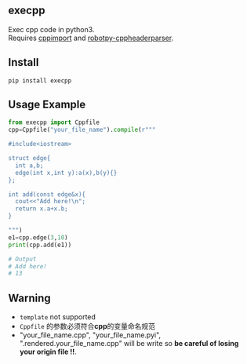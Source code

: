 ## execpp
Exec cpp code in python3.  
Requires [cppimport](https://github.com/tbenthompson/cppimport) and [robotpy-cppheaderparser](https://github.com/robotpy/robotpy-cppheaderparser).
## Install
```
pip install execpp
```
## Usage Example
```python
from execpp import Cppfile
cpp=Cppfile("your_file_name").compile(r"""

#include<iostream>

struct edge{
  int a,b;
  edge(int x,int y):a(x),b(y){}
};

int add(const edge&x){
  cout<<"Add here!\n";
  return x.a+x.b;
}

""")
e1=cpp.edge(3,10)
print(cpp.add(e1))

# Output
# Add here!
# 13
```

## Warning
- ```template``` not supported
- ```Cppfile``` 的参数必须符合**cpp**的变量命名规范
- "your_file_name.cpp", "your_file_name.pyi", ".rendered.your_file_name.cpp" will be write so **be careful of losing your origin file !!**.
